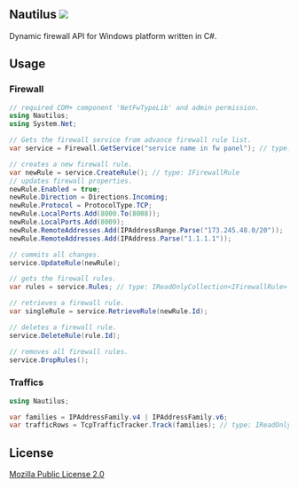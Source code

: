 ## Nautilus [![](https://img.shields.io/nuget/v/Orlys.Nautilus?logo=nuget)](https://www.nuget.org/packages/Orlys.Nautilus/)  

Dynamic firewall API for Windows platform written in C#.

## Usage
### Firewall
```csharp
// required COM+ component 'NetFwTypeLib' and admin permission.
using Nautilus; 
using System.Net;

// Gets the firewall service from advance firewall rule list.
var service = Firewall.GetService("service name in fw panel"); // type: IFirewallService

// creates a new firewall rule.
var newRule = service.CreateRule(); // type: IFirewallRule
// updates firewall properties.
newRule.Enabled = true;
newRule.Direction = Directions.Incoming;
newRule.Protocol = ProtocolType.TCP;
newRule.LocalPorts.Add(8000.To(8008));
newRule.LocalPorts.Add(8009);
newRule.RemoteAddresses.Add(IPAddressRange.Parse("173.245.48.0/20"));
newRule.RemoteAddresses.Add(IPAddress.Parse("1.1.1.1"));

// commits all changes.
service.UpdateRule(newRule);

// gets the firewall rules.
var rules = service.Rules; // type: IReadOnlyCollection<IFirewallRule>

// retrieves a firewall rule.
var singleRule = service.RetrieveRule(newRule.Id);

// deletes a firewall rule.
service.DeleteRule(rule.Id);

// removes all firewall rules.
service.DropRules();
```

### Traffics
```csharp
using Nautilus; 

var families = IPAddressFamily.v4 | IPAddressFamily.v6;
var trafficRows = TcpTrafficTracker.Track(families); // type: IReadOnlyCollection<TcpTrafficRow>
```

## License
[Mozilla Public License 2.0](./LICENSE.txt)
